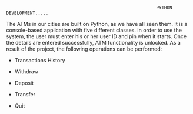                                                              PYTHON DEVELOPMENT.....
The ATMs in our cities are built on Python, as we have all seen them.
It is a console-based application with five different classes. In order to use the system, the user must enter his or her user ID and pin when it starts. 
Once the details are entered successfully, ATM functionality is unlocked. As a result of the project, the following operations can be performed:

* Transactions History

* Withdraw

* Deposit

* Transfer

* Quit
